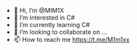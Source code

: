 - 👋 Hi, I’m @MIM1X
- 👀 I’m interested in C#
- 🌱 I’m currently learning C#
- 💞️ I’m looking to collaborate on ...
- 📫 How to reach me https://t.me/M1m1xx

<!---
MIM1X/MIM1X is a ✨ special ✨ repository because its `README.md` (this file) appears on your GitHub profile.
You can click the Preview link to take a look at your changes.
--->
